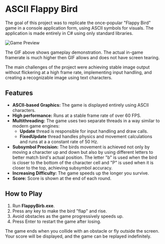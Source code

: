 # ASCII Flappy Bird

The goal of this project was to replicate the once-popular "Flappy Bird" game in a console application form, using ASCII symbols for visuals. The application is made entirely in C# using only standard libraries.

![Game Preview](GameShowcase.gif)

The GIF above shows gameplay demonstration. The actual in-game framerate is much higher then GIF allows and does not have screen tearing.

The main challenges of the project were achieving stable image output without flickering at a high frame rate, implementing input handling, and creating a recognizable image using text characters.

## Features

* **ASCII-based Graphics:** The game is displayed entirely using ASCII characters.
* **High performance:** Runs at a stable frame rate of over 60 FPS.
* **Multithreading:** The game uses two separate threads in a way similar to modern game engines:
    * **Update** thread is responsible for input handling and draw calls.
    * **FixedUpdate** thread handles physics and movement calculations and runs at a a constant rate of 50 Hz. 
* **Subsymbol Precision:** The birds movement is achieved not only by moving a character up and down but also by using different letters to better match bird's actual position. The letter "b" is used when the bird is closer to the bottom of the character cell and "P" is used when it is closer to the top, achieving subsymbol accuracy.
* **Increasing Difficulty:** The game speeds up the longer you survive.
* **Score:** Score is shown at the end of each round.

## How to Play

1. Run **FlappyBirb.exe**.
2. Press any key to make the bird "flap" and rise.
3. Avoid obstacles as the game progressively speeds up.
4. Press Enter to restart the game after losing.

The game ends when you collide with an obstacle or fly outside the screen. Your score will be displayed, and the game can be replayed indefinitely.